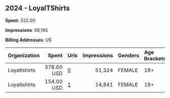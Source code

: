 ## 2024 - LoyalTShirts 
**Spent**: 532.00

**Impressions**: 66,165

**Billing Addresses**: US

|Organization|Spent|Urls|Impressions|Genders|Age Brackets|Country Codes|
|:---|---:|:---|---:|:---|:---|:---|
|Loyaltshirts|378.00 USD|[0](https://www.snap.com/political-ads/asset/eea41b3e55db8fd21f2d1270bd7fe563084e88efca6dd34ad62d25112886a39e?mediaType=png)|51,324|FEMALE|18+|united states|
|Loyaltshirts|154.00 USD|[1](https://www.snap.com/political-ads/asset/482445e18e534190d251f1de659033eff2a697c5f842260c72821c55a720e958?mediaType=png)|14,841|FEMALE|18+|united states|
